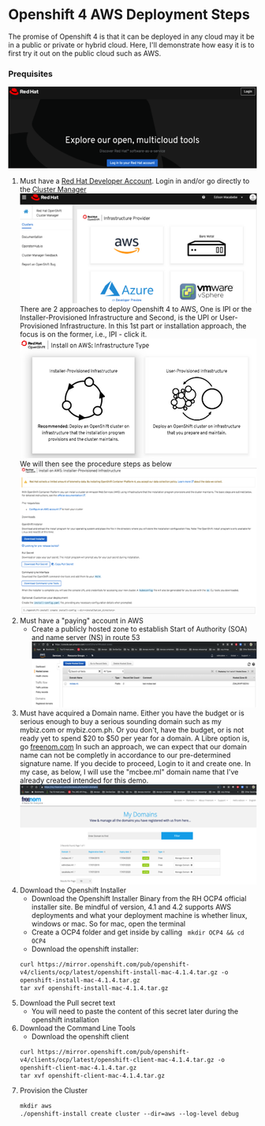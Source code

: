 # Openshift 4 AWS Deployment Steps

The promise of Openshift 4 is that it can be deployed in any cloud may it be in a public or private or hybrid cloud. Here, I'll demonstrate how easy it is to first try it out on the public cloud such as AWS.

### Prequisites
![RedHat Landing Page](https://github.com/edmacabebe/openangles/blob/master/images/rh-landing.png "Red Hat Developer SSO")
1. Must have a [Red Hat Developer Account](https://cloud.redhat.com/). Login in and/or go directly to the [Cluster Manager](https://cloud.redhat.com/openshift/install)
![RedHat Landing Page](https://github.com/edmacabebe/openangles/blob/master/images/rh-multicloud-install-portal.png "Red Hat Developer SSO")
There are 2 approaches to deploy Openshift 4 to AWS, One is IPI or the Installer-Provisioned Infrastructure and Second, is the UPI or User-Provisioned Infrastructure. In this 1st part or installation approach, the focus is on the former, i.e., IPI - click it. 
![Install approaches](https://github.com/edmacabebe/openangles/blob/master/images/rh-ipi.png "Openshift AWS IPI")
We will then see the procedure steps as below
![AWS IPI Procedures](https://github.com/edmacabebe/openangles/blob/master/images/rh-aws-procedures.png "Openshift AWS IPI Procedures")
2. Must have a "paying" account in AWS
    - Create a publicly hosted zone to establish Start of Authority (SOA) and name server (NS) in route 53
    ![AWS Hosted Zone](https://github.com/edmacabebe/openangles/blob/master/images/aws-hostedzone.png "hosted zone")    
3. Must have acquired a Domain name. Either you have the budget or is serious enough to buy a serious sounding domain such as my mybiz.com or mybiz.com.ph. Or you don't, have the budget, or is not ready yet to spend $20 to $50 per year for a domain. A Libre option is, go [freenom.com](https://www.freenom.com) In such an approach, we can expect that our domain name can not be completly in accordance to our pre-determined signature name. If you decide to proceed, Login to it and create one. In my case, as below, I will use the "mcbee.ml" domain name that I've already created intended for this demo.
![My freenom domains dashboard](https://github.com/edmacabebe/openangles/blob/master/images/freenom.png "freenom.com dashboard") 
4. Download the Openshift Installer
    - Download the Openshift Installer Binary from the RH OCP4 official installer site. Be mindful of version, 4.1 and 4.2 supports AWS deployments and what your deployment machine is whether linux, windows or mac. So for mac, open the terminal
    - Create a OCP4 folder and get inside by calling
    ` mkdir OCP4 && cd OCP4`
    - Download the openshift installer:
    ```
    curl https://mirror.openshift.com/pub/openshift-v4/clients/ocp/latest/openshift-install-mac-4.1.4.tar.gz -o openshift-install-mac-4.1.4.tar.gz
    tar xvf openshift-install-mac-4.1.4.tar.gz
    ```     
5. Download the Pull secret text
    - You will need to paste the content of this secret later during the openshift installation
6. Download the Command Line Tools
    - Download the openshift client
    ```
    curl https://mirror.openshift.com/pub/openshift-v4/clients/ocp/latest/openshift-client-mac-4.1.4.tar.gz -o openshift-client-mac-4.1.4.tar.gz
    tar xvf openshift-client-mac-4.1.4.tar.gz
    ```
7. Provision the Cluster
    ```
    mkdir aws
    ./openshift-install create cluster --dir=aws --log-level debug
    ```

